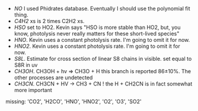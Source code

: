 
- *NO* I used Phidrates database. Eventually I should use the polynomial fit thing.
- *C4H2* xs is 2 times C2H2 xs.
- *HSO* set to HO2. Kevin says "HSO is more stable than HO2, but, you know, photolysis never really matters for these short-lived species"
- *HNO*. Kevin uses a constant photolysis rate. I'm going to omit it for now.
- *HNO2*. Kevin uses a constant photolysis rate. I'm going to omit it for now.
- *S8L*. Estimate for cross section of linear S8 chains in visible. set equal to S8R in uv
- *CH3OH*. CH3OH + hv  => CH3O +  H  this branch is reported 86±10%. The other processes are undetected
- *CH3CN*. CH3CN + HV  -> CH3 +  CN     ! the H + CH2CN is in fact somewhat more important



missing:
'CO2', 'H2CO', 'HNO', 'HNO2', 'O2', 'O3', 'SO2'
